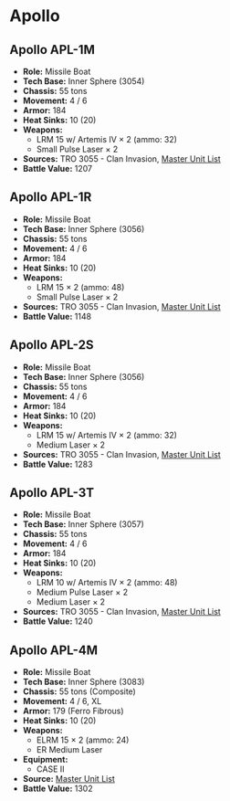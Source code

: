 # Apollo
## Apollo APL-1M
- **Role:** Missile Boat
- **Tech Base:** Inner Sphere (3054)
- **Chassis:** 55 tons
- **Movement:** 4 / 6
- **Armor:** 184
- **Heat Sinks:** 10 (20)
- **Weapons:**
  - LRM 15 w/ Artemis IV × 2 (ammo: 32)
  - Small Pulse Laser × 2
- **Sources:** TRO 3055 - Clan Invasion, [Master Unit List](http://masterunitlist.info/Unit/Details/54/apollo-apl-1m)
- **Battle Value:** 1207

## Apollo APL-1R
- **Role:** Missile Boat
- **Tech Base:** Inner Sphere (3056)
- **Chassis:** 55 tons
- **Movement:** 4 / 6
- **Armor:** 184
- **Heat Sinks:** 10 (20)
- **Weapons:**
  - LRM 15 × 2 (ammo: 48)
  - Small Pulse Laser × 2
- **Sources:** TRO 3055 - Clan Invasion, [Master Unit List](http://masterunitlist.info/Unit/Details/55/apollo-apl-1r)
- **Battle Value:** 1148

## Apollo APL-2S
- **Role:** Missile Boat
- **Tech Base:** Inner Sphere (3056)
- **Chassis:** 55 tons
- **Movement:** 4 / 6
- **Armor:** 184
- **Heat Sinks:** 10 (20)
- **Weapons:**
  - LRM 15 w/ Artemis IV × 2 (ammo: 32)
  - Medium Laser × 2
- **Sources:** TRO 3055 - Clan Invasion, [Master Unit List](http://masterunitlist.info/Unit/Details/56/apollo-apl-2s)
- **Battle Value:** 1283

## Apollo APL-3T
- **Role:** Missile Boat
- **Tech Base:** Inner Sphere (3057)
- **Chassis:** 55 tons
- **Movement:** 4 / 6
- **Armor:** 184
- **Heat Sinks:** 10 (20)
- **Weapons:**
  - LRM 10 w/ Artemis IV × 2 (ammo: 48)
  - Medium Pulse Laser × 2
  - Medium Laser × 2
- **Sources:** TRO 3055 - Clan Invasion, [Master Unit List](http://masterunitlist.info/Unit/Details/57/apollo-apl-3t)
- **Battle Value:** 1240

## Apollo APL-4M
- **Role:** Missile Boat
- **Tech Base:** Inner Sphere (3083)
- **Chassis:** 55 tons (Composite)
- **Movement:** 4 / 6, XL
- **Armor:** 179 (Ferro Fibrous)
- **Heat Sinks:** 10 (20)
- **Weapons:**
  - ELRM 15 × 2 (ammo: 24)
  - ER Medium Laser
- **Equipment:**
  - CASE II
- **Source:** [Master Unit List](http://masterunitlist.info/Unit/Details/3706/apollo-apl-4m)
- **Battle Value:** 1302

